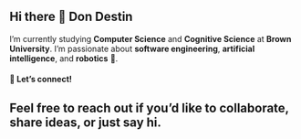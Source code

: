 ## Hi there 👋 Don Destin

I’m currently studying **Computer Science** and **Cognitive Science** at **Brown University**. 
I’m passionate about **software engineering**, **artificial intelligence**, and **robotics** 🤖.

#### 💬 Let’s connect!
Feel free to reach out if you’d like to collaborate, share ideas, or just say hi.
---

<!--
**diriho/diriho** is a ✨ _special_ ✨ repository because its `README.md` (this file) appears on your GitHub profile.

Here are some ideas to get you started:

- 🔭 I’m currently working on ...
- 🌱 I’m currently learning ...
- 👯 I’m looking to collaborate on ...
### 🌱 Current Interests
- 🤔 I’m looking for help with ...
- 💬 Ask me about ...
- 📫 How to reach me: ...
- 😄 Pronouns: ...
- ⚡ Fun fact: ...
-->
